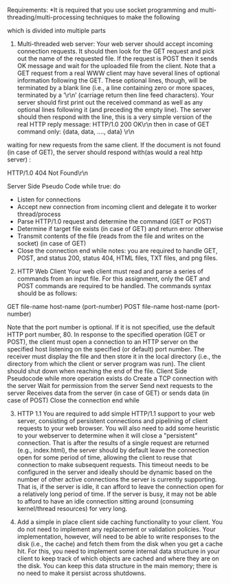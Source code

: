 Requirements:
*It is required that you use socket programming and multi-
threading/multi-processing techniques to make the following 

which is divided into multiple parts
1) Multi-threaded web server:
Your web server should accept incoming connection requests. It should
then look for the GET request and pick out the name of the requested
file. If the request is POST then it sends OK message and wait for the
uploaded file from the client. Note that a GET request from a real WWW
client may have several lines of optional information following the
GET. These optional lines, though, will be terminated by a blank line
(i.e., a line containing zero or more spaces, terminated by a ’\r\n’
(carriage return then line feed characters). Your server should first
print out the received command as well as any optional lines following
it (and preceding the empty line).
The server should then respond with the line, this is a very simple
version of the real HTTP reply message:
HTTP/1.0 200 OK\r\n
then in case of GET command only:
{data, data, ...., data}
\r\n

waiting for new requests from the same client. If the document is not
found (in case of GET), the server should respond with(as would a real
http server) :

HTTP/1.0 404 Not Found\r\n

Server Side Pseudo Code
while true: do
- Listen for connections
- Accept new connection from incoming client and delegate
it to worker
thread/process
- Parse HTTP/1.0 request and determine the command (GET or
POST)
- Determine if target file exists (in case of GET) and
return error otherwise
- Transmit contents of the file (reads from the file and
writes on the socket) (in case of
GET)
- Close the connection
end while
notes: you are required to handle GET, POST, and status 200, status
404, HTML files, TXT files, and png files. 

2) HTTP Web Client
Your web client must read and parse a series of commands from an
input file. For this assignment, only the GET and POST commands are
required to be handled. The commands syntax should be as follows:

GET file-name host-name (port-number)
POST file-name host-name (port-number)

Note that the port number is optional. If it is not specified, use
the default HTTP port
number, 80. In response to the specified operation (GET or POST),
the client must open
a connection to an HTTP server on the specified host listening on
the specified (or default) port number. The receiver must display
the file and then store it in the local directory (i.e., the
directory from which the client or server program was run). The
client should shut down when reaching the end of the file.
Client Side Pseudocode
while more operation exists do
Create a TCP connection with the server
Wait for permission from the server
Send next requests to the server
Receives data from the server (in case of GET) or sends
data (in case of POST)
Close the connection
end while



3) HTTP 1.1
You are required to add simple HTTP/1.1 support to your web server,
consisting of persistent connections and pipelining of client requests
to your web browser. You will also need to add some heuristic to your
webserver to determine when it will close a "persistent" connection.
That is after the results of a single request are returned (e.g.,
index.html), the server should
by default leave the connection open for some period of time, allowing
the client to reuse that connection to make subsequent requests. This
timeout needs to be configured in the server and ideally should be
dynamic based on the number of other active connections the server is
currently supporting. That is, if the server is idle, it can afford to
leave the connection open for a relatively long period of time. If the
server is busy, it may not be able to afford to have an idle
connection sitting around (consuming kernel/thread resources) for very
long.

4) Add a simple in place client side caching functionality to your
client. You do not need to implement any replacement or
validation policies. Your implementation, however, will need to
be able to write responses to the disk (i.e., the cache) and
fetch them from the disk when you get a cache hit. For this, you
need to implement some internal data structure in your client to
keep track of which objects are cached and where they are on the
disk. You can keep this data structure in the main memory; there
is no need to make it persist across shutdowns.
